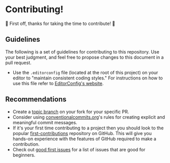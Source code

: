 # Contributing!

🎉 First off, thanks for taking the time to contribute! 🎉

## Guidelines

The following is a set of guidelines for contributing to this repository. Use your best judgment, and feel free to propose
changes to this document in a pull request.

- Use the `.editorconfig` file (located at the root of this project) on your editor to "maintain consistent coding
  styles." For instructions on how to use this file refer to [EditorConfig's website](https://editorconfig.org/).

## Recommendations

- Create a [topic branch](git-scm.com/book/en/v2/Git-Branching-Branching-Workflows#_topic_branch) on your fork for your
  specific PR.
- Consider using [conventionalcommits.org](https://www.conventionalcommits.org/en/v1.0.0/)'s rules for creating explicit
  and meaningful commit messages.
- If it's your first time contributing to a project then you should look to the
  popular [first-contributions](https://github.com/firstcontributions/first-contributions) repository on GitHub. This
  will give you hands-on experience with the features of GitHub required to make a contribution.
- Check out [good first issues](https://github.com/schooltape/schooltape/issues?q=label%3A%22good+first+issue%22+is%3Aissue+is%3Aopen)
  for a list of issues that are good for beginners.
